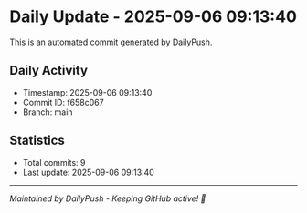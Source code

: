 # Daily Update - 2025-09-06 09:13:40

This is an automated commit generated by DailyPush.

## Daily Activity
- Timestamp: 2025-09-06 09:13:40
- Commit ID: f658c067
- Branch: main

## Statistics
- Total commits: 9
- Last update: 2025-09-06 09:13:40

---
*Maintained by DailyPush - Keeping GitHub active! 🚀*
